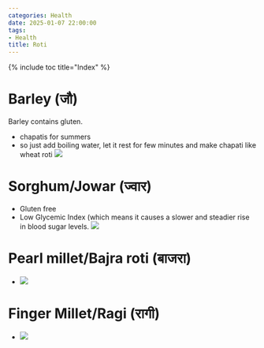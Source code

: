 ```yaml
---
categories: Health
date: 2025-01-07 22:00:00
tags:
- Health
title: Roti
---
```


{% include toc title="Index" %}

# Barley (जौ)
Barley contains gluten.
- chapatis for summers
- so just add boiling water, let it rest for few minutes and make chapati like wheat roti
![](https://www.youtube.com/watch?v=2_p3zsEJxCY)

# Sorghum/Jowar (ज्वार)
- Gluten free
- Low Glycemic Index (which means it causes a slower and steadier rise in blood sugar levels.
![](https://www.youtube.com/watch?v=cr3ZJ3avHlI)

# Pearl millet/Bajra roti (बाजरा)
- ![](https://www.youtube.com/watch?v=z-rE_TbyNX0)

# Finger Millet/Ragi (रागी)
- ![](https://www.youtube.com/watch?v=kePyZF8yRi8)